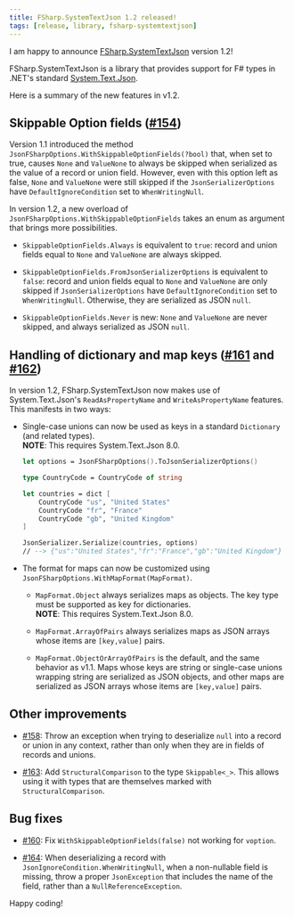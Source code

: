 ```yaml
---
title: FSharp.SystemTextJson 1.2 released!
tags: [release, library, fsharp-systemtextjson]
---
```


I am happy to announce [FSharp.SystemTextJson](https://github.com/tarmil/fsharp.systemtextjson) version 1.2!

FSharp.SystemTextJson is a library that provides support for F# types in .NET's standard [System.Text.Json](https://learn.microsoft.com/en-us/dotnet/standard/serialization/system-text-json/how-to?pivots=dotnet-6-0).

Here is a summary of the new features in v1.2.

## Skippable Option fields ([#154](https://github.com/Tarmil/FSharp.SystemTextJson/issues/154))

Version 1.1 introduced the method `JsonFSharpOptions.WithSkippableOptionFields(?bool)` that, when set to true, causes `None` and `ValueNone` to always be skipped when serialized as the value of a record or union field.
However, even with this option left as false, `None` and `ValueNone` were still skipped if the `JsonSerializerOptions` have `DefaultIgnoreCondition` set to `WhenWritingNull`.

In version 1.2, a new overload of `JsonFSharpOptions.WithSkippableOptionFields` takes an enum as argument that brings more possibilities.

* `SkippableOptionFields.Always` is equivalent to `true`: record and union fields equal to `None` and `ValueNone` are always skipped.

* `SkippableOptionFields.FromJsonSerializerOptions` is equivalent to `false`: record and union fields equal to `None` and `ValueNone` are only skipped if `JsonSerializerOptions` have `DefaultIgnoreCondition` set to `WhenWritingNull`.
    Otherwise, they are serialized as JSON `null`.

* `SkippableOptionFields.Never` is new: `None` and `ValueNone` are never skipped, and always serialized as JSON `null`.

## Handling of dictionary and map keys ([#161](https://github.com/Tarmil/FSharp.SystemTextJson/issues/161) and [#162](https://github.com/Tarmil/FSharp.SystemTextJson/issues/162))

In version 1.2, FSharp.SystemTextJson now makes use of System.Text.Json's `ReadAsPropertyName` and `WriteAsPropertyName` features.
This manifests in two ways:

* Single-case unions can now be used as keys in a standard `Dictionary` (and related types).  
    **NOTE**: This requires System.Text.Json 8.0.

    ```fsharp
    let options = JsonFSharpOptions().ToJsonSerializerOptions()

    type CountryCode = CountryCode of string

    let countries = dict [
        CountryCode "us", "United States"
        CountryCode "fr", "France"
        CountryCode "gb", "United Kingdom"
    ]

    JsonSerializer.Serialize(countries, options)
    // --> {"us":"United States","fr":"France","gb":"United Kingdom"}
    ```

* The format for maps can now be customized using `JsonFSharpOptions.WithMapFormat(MapFormat)`.

    * `MapFormat.Object` always serializes maps as objects.
        The key type must be supported as key for dictionaries.  
        **NOTE**: This requires System.Text.Json 8.0.

    * `MapFormat.ArrayOfPairs` always serializes maps as JSON arrays whose items are `[key,value]` pairs.

    * `MapFormat.ObjectOrArrayOfPairs` is the default, and the same behavior as v1.1.
        Maps whose keys are string or single-case unions wrapping string are serialized as JSON objects, and other maps are serialized as JSON arrays whose items are `[key,value]` pairs.

## Other improvements

* [#158](https://github.com/Tarmil/FSharp.SystemTextJson/issues/158): Throw an exception when trying to deserialize `null` into a record or union in any context, rather than only when they are in fields of records and unions.

* [#163](https://github.com/Tarmil/FSharp.SystemTextJson/issues/163): Add `StructuralComparison` to the type `Skippable<_>`. This allows using it with types that are themselves marked with `StructuralComparison`.

## Bug fixes

* [#160](https://github.com/Tarmil/FSharp.SystemTextJson/issues/160): Fix `WithSkippableOptionFields(false)` not working for `voption`.

* [#164](https://github.com/Tarmil/FSharp.SystemTextJson/issues/164): When deserializing a record with `JsonIgnoreCondition.WhenWritingNull`, when a non-nullable field is missing, throw a proper `JsonException` that includes the name of the field, rather than a `NullReferenceException`.

Happy coding!
